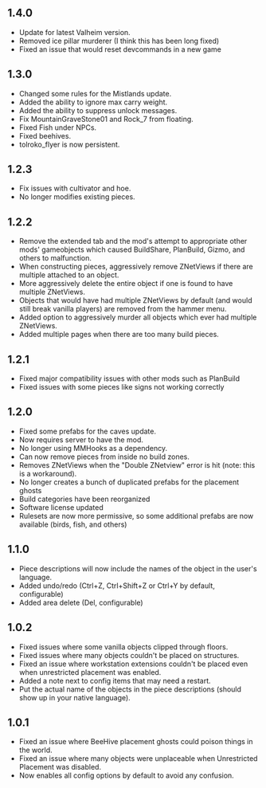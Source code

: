 ## 1.4.0
- Update for latest Valheim version.
- Removed ice pillar murderer (I think this has been long fixed)
- Fixed an issue that would reset devcommands in a new game

## 1.3.0
- Changed some rules for the Mistlands update.
- Added the ability to ignore max carry weight.
- Added the ability to suppress unlock messages.
- Fix MountainGraveStone01 and Rock_7 from floating.
- Fixed Fish under NPCs.
- Fixed beehives.
- tolroko_flyer is now persistent.

## 1.2.3
- Fix issues with cultivator and hoe.
- No longer modifies existing pieces.

## 1.2.2
- Remove the extended tab and the mod's attempt to appropriate other mods' gameobjects which caused BuildShare, PlanBuild, Gizmo, and others to malfunction.
- When constructing pieces, aggressively remove ZNetViews if there are multiple attached to an object.
- More aggressively delete the entire object if one is found to have multiple ZNetViews.
- Objects that would have had multiple ZNetViews by default (and would still break vanilla players) are removed from the hammer menu.
- Added option to aggressively murder all objects which ever had multiple ZNetViews.
- Added multiple pages when there are too many build pieces.

## 1.2.1
- Fixed major compatibility issues with other mods such as PlanBuild
- Fixed issues with some pieces like signs not working correctly

## 1.2.0
- Fixed some prefabs for the caves update.
- Now requires server to have the mod.
- No longer using MMHooks as a dependency.
- Can now remove pieces from inside no build zones.
- Removes ZNetViews when the "Double ZNetview" error is hit (note: this is a workaround).
- No longer creates a bunch of duplicated prefabs for the placement ghosts
- Build categories have been reorganized
- Software license updated
- Rulesets are now more permissive, so some additional prefabs are now available (birds, fish, and others)

## 1.1.0
- Piece descriptions will now include the names of the object in the user's language.
- Added undo/redo (Ctrl+Z, Ctrl+Shift+Z or Ctrl+Y by default, configurable)
- Added area delete (Del, configurable)

## 1.0.2
- Fixed issues where some vanilla objects clipped through floors.
- Fixed issues where many objects couldn't be placed on structures.
- Fixed an issue where workstation extensions couldn't be placed even when unrestricted placement was enabled.
- Added a note next to config items that may need a restart.
- Put the actual name of the objects in the piece descriptions (should show up in your native language).

## 1.0.1
- Fixed an issue where BeeHive placement ghosts could poison things in the world.
- Fixed an issue where many objects were unplaceable when Unrestricted Placement was disabled.
- Now enables all config options by default to avoid any confusion.
